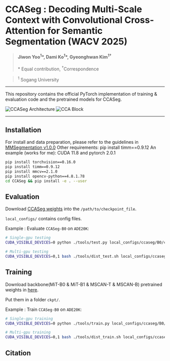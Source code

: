 # CCASeg : Decoding Multi-Scale Context with Convolutional Cross-Attention for Semantic Segmentation (WACV 2025)

> #### Jiwon Yoo<sup>1</sup>\*, Dami Ko<sup>1</sup>\*, Gyeonghwan Kim<sup>1&dagger;</sup>
> \* Equal contribution, <sup>&dagger;</sup>Correspondence

> <sup>1</sup> Sogang University

---

This repository contains the official PyTorch implementation of training & evaluation code and the pretrained models for CCASeg.

![CCASeg Architecture](https://github.com/user-attachments/assets/186ae74d-7ab9-4c64-88a1-278bb6fcf1ec)
![CCA Block](https://github.com/user-attachments/assets/5469e50f-1f44-499a-9bd0-a373056de4c8)

---

## Installation
For install and data preparation, please refer to the guidelines in [MMSegmentation v1.0.0](https://github.com/open-mmlab/mmsegmentation?tab=readme-ov-file)
Other requirements: pip install timm==0.9.12
An example (works for me): CUDA 11.8 and pytorch 2.0.1

```bash
pip install torchvision==0.16.0
pip install timm==0.9.12
pip install mmcv==2.1.0
pip install opencv-python==4.8.1.78
cd CCASeg && pip install -e . --user
```

## Evaluation
Download [CCASeg weights](https://drive.google.com/drive/folders/1hKgzJ0vhjhPcG5TRG0dkA5YpD8N8qyPp?hl=ko) into the ``/path/to/checkpoint_file``.

``local_configs/`` contains config files. 

Example : Evaluate ``CCASeg-B0`` on ``ADE20K``:

```bash
# Single-gpu testing
CUDA_VISIBLE_DEVICES=0 python ./tools/test.py local_configs/ccaseg/B0/ccaseg.b0.512x512.ade.160k.py /path/to/checkpoint_file

# Multi-gpu testing
CUDA_VISIBLE_DEVICES=0,1 bash ./tools/dist_test.sh local_configs/ccaseg/B0/ccaseg.b0.512x512.ade.160k.py /path/to/checkpoint_file <GPU_NUM>
```
## Training
Download backbone(MiT-B0 & MiT-B1 & MSCAN-T & MSCAN-B) pretrained weights in [here](https://drive.google.com/drive/folders/1Wr4qiaH54IywMEIJ39w-5X3-MKVOxYi1?hl=ko).

Put them in a folder ``ckpt/``.

Example : Train ``CCASeg-B0`` on ``ADE20K``:

```bash
# Single-gpu training
CUDA_VISIBLE_DEVICES=0 python ./tools/train.py local_configs/ccaseg/B0/ccaseg.b0.512x512.ade.160k.py 

# Multi-gpu training
CUDA_VISIBLE_DEVICES=0,1 bash ./tools/dist_train.sh local_configs/ccaseg/B0/ccaseg.b0.512x512.ade.160k.py <GPU_NUM>
```

## Citation
